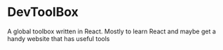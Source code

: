 # DevToolBox
A global toolbox written in React. Mostly to learn React and maybe get a handy website that has useful tools
